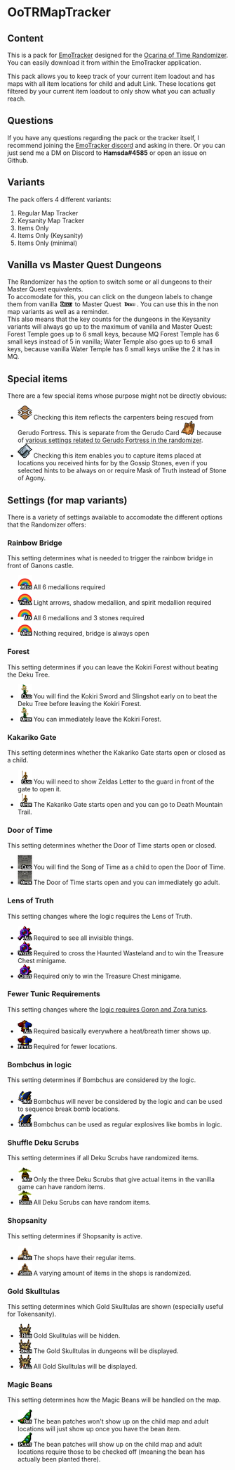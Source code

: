 # OoTRMapTracker

## Content

This is a pack for [EmoTracker](https://emotracker.net/) designed for the [Ocarina of Time Randomizer](https://github.com/AmazingAmpharos/OoT-Randomizer).
You can easily download it from within the EmoTracker application.

This pack allows you to keep track of your current item loadout and has maps with all item locations for child and adult Link. These locations get filtered by your current item loadout to only show what you can actually reach.

## Questions

If you have any questions regarding the pack or the tracker itself, I recommend joining the [EmoTracker discord](https://emotracker.net/community/) and asking in there. Or you can just send me a DM on Discord to __Hamsda#4585__ or open an issue on Github.

## Variants

The pack offers 4 different variants:

1. Regular Map Tracker
2. Keysanity Map Tracker
3. Items Only
4. Items Only (Keysanity)
5. Items Only (minimal)

## Vanilla vs Master Quest Dungeons

The Randomizer has the option to switch some or all dungeons to their Master Quest equivalents.  
To accomodate for this, you can click on the dungeon labels to change them from vanilla ![vanilla deku](ootrando_overworldmap_hamsda/images/label_deku.png) to Master Quest ![mq deku](ootrando_overworldmap_hamsda/images/label_deku_mq.png). You can use this in the non map variants as well as a reminder.  
This also means that the key counts for the dungeons in the Keysanity variants will always go up to the maximum of vanilla and Master Quest: Forest Temple goes up to 6 small keys, because MQ Forest Temple has 6 small keys instead of 5 in vanilla; Water Temple also goes up to 6 small keys, because vanilla Water Temple has 6 small keys unlike the 2 it has in MQ.

## Special items

There are a few special items whose purpose might not be directly obvious:

- ![Gerudo symbol](ootrando_overworldmap_hamsda/images/gerudo_symbol_colored.png "Gerudo symbol") Checking this item reflects the carpenters being rescued from Gerudo Fortress. This is separate from the Gerudo Card ![Gerudo card](ootrando_overworldmap_hamsda/images/gerudocard.png "Gerudo card") because of [various settings related to Gerudo Fortress in the randomizer](https://github.com/TestRunnerSRL/OoT-Randomizer/tree/Dev#gerudo-fortress).
- ![Stone of Agony](ootrando_overworldmap_hamsda/images/agony.png "Stone of Agony") Checking this item enables you to capture items placed at locations you received hints for by the Gossip Stones, even if you selected hints to be always on or require Mask of Truth instead of Stone of Agony.

## Settings (for map variants)

There is a variety of settings available to accomodate the different options that the Randomizer offers:

### Rainbow Bridge

This setting determines what is needed to trigger the rainbow bridge in front of Ganons castle.

- ![All Medallions](ootrando_overworldmap_hamsda/images/rainbow_medallions.png "All Medallions") All 6 medallions required
- ![Vanilla](ootrando_overworldmap_hamsda/images/rainbow_vanilla.png "Vanilla") Light arrows, shadow medallion, and spirit medallion required
- ![All Dungeons](ootrando_overworldmap_hamsda/images/rainbow_dungeons.png "All Dungeons") All 6 medallions and 3 stones required
- ![Open](ootrando_overworldmap_hamsda/images/rainbow_open.png "Open") Nothing required, bridge is always open

### Forest

This setting determines if you can leave the Kokiri Forest without beating the Deku Tree.

- ![Closed Forest](ootrando_overworldmap_hamsda/images/mido_closed.png "Closed Forest") You will find the Kokiri Sword and Slingshot early on to beat the Deku Tree before leaving the Kokiri Forest.
- ![Open Forest](ootrando_overworldmap_hamsda/images/mido_open.png "Open Forest") You can immediately leave the Kokiri Forest.

### Kakariko Gate

This setting determines whether the Kakariko Gate starts open or closed as a child.

- ![Closed Kakariko](ootrando_overworldmap_hamsda/images/kak_closed.png "Closed Kakariko") You will need to show Zeldas Letter to the guard in front of the gate to open it.
- ![Open Kakariko](ootrando_overworldmap_hamsda/images/kak_open.png "Open Kakariko") The Kakariko Gate starts open and you can go to Death Mountain Trail.

### Door of Time

This setting determines whether the Door of Time starts open or closed.

- ![Closed Door](ootrando_overworldmap_hamsda/images/dot_closed.png "Closed Door") You will find the Song of Time as a child to open the Door of Time.
- ![Open Door](ootrando_overworldmap_hamsda/images/dot_open.png "Open Door") The Door of Time starts open and you can immediately go adult.

### Lens of Truth

This setting changes where the logic requires the Lens of Truth.

- ![Required everywhere](ootrando_overworldmap_hamsda/images/lens_all.png "Required everywhere") Required to see all invisible things.
- ![Wasteland and Chest Minigame](ootrando_overworldmap_hamsda/images/lens_wasteland.png "Wasteland and Chest Minigame") Required to cross the Haunted Wasteland and to win the Treasure Chest minigame.
- ![Only Chest Minigame](ootrando_overworldmap_hamsda/images/lens_chest.png "Only Chest Minigame") Required only to win the Treasure Chest minigame.

### Fewer Tunic Requirements

This setting changes where the [logic requires Goron and Zora tunics](https://github.com/TestRunnerSRL/OoT-Randomizer/tree/Dev#fewer-tunic-requirements).

- ![Required everywhere](ootrando_overworldmap_hamsda/images/fewer_tunics_no.png "Required everywhere") Required basically everywhere a heat/breath timer shows up.
- ![Fewer requirements](ootrando_overworldmap_hamsda/images/fewer_tunics_yes.png "Fewer requirements") Required for fewer locations.

### Bombchus in logic

This setting determines if Bombchus are considered by the logic.

- ![Bombchus not in logic](ootrando_overworldmap_hamsda/images/logic_chus_no.png "Bombchus not in logic") Bombchus will never be considered by the logic and can be used to sequence break bomb locations.
- ![Bombchus in logic](ootrando_overworldmap_hamsda/images/logic_chus_yes.png "Bombchus in logic") Bombchus can be used as regular explosives like bombs in logic.

### Shuffle Deku Scrubs

This setting determines if all Deku Scrubs have randomized items.

- ![Scrubs not shuffled](ootrando_overworldmap_hamsda/images/scrub_shuffle_no.png "Scrubs not shuffled") Only the three Deku Scrubs that give actual items in the vanilla game can have random items.
- ![Scrubs shuffled](ootrando_overworldmap_hamsda/images/scrub_shuffle_yes.png "Scrubs shuffled") All Deku Scrubs can have random items.

### Shopsanity

This setting determines if Shopsanity is active.

- ![Shopsanity off](ootrando_overworldmap_hamsda/images/shopsanity_no.png "Shopsanity off") The shops have their regular items.
- ![Shopsanity on](ootrando_overworldmap_hamsda/images/shopsanity_yes.png "Shopsanity on") A varying amount of items in the shops is randomized.

### Gold Skulltulas

This setting determines which Gold Skulltulas are shown (especially useful for Tokensanity).

- ![Skulltulas hidden](ootrando_overworldmap_hamsda/images/skulltula_hide.png "Skulltulas hidden") Gold Skulltulas will be hidden.
- ![Skulltulas in dungeons](ootrando_overworldmap_hamsda/images/skulltula_dungeon.png "Skulltulas in dungeons") The Gold Skulltulas in dungeons will be displayed.
- ![Skulltulas everywhere](ootrando_overworldmap_hamsda/images/skulltula_all.png "Skulltulas everywhere") All Gold Skulltulas will be displayed.

### Magic Beans

This setting determines how the Magic Beans will be handled on the map.

- ![Beans off](ootrando_overworldmap_hamsda/images/bean_off.png "Beans off") The bean patches won't show up on the child map and adult locations will just show up once you have the bean item.
- ![Plant Beans](ootrando_overworldmap_hamsda/images/bean_plant.png "Plant Beans") The bean patches will show up on the child map and adult locations require those to be checked off (meaning the bean has actually been planted there).